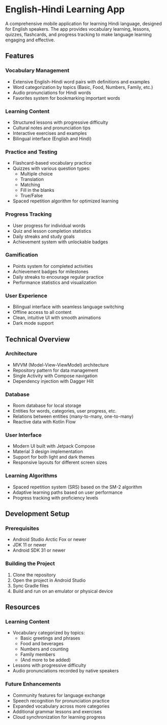 # English-Hindi Learning App

A comprehensive mobile application for learning Hindi language, designed for English speakers. The app provides vocabulary learning, lessons, quizzes, flashcards, and progress tracking to make language learning engaging and effective.

## Features

### Vocabulary Management
- Extensive English-Hindi word pairs with definitions and examples
- Word categorization by topics (Basic, Food, Numbers, Family, etc.)
- Audio pronunciations for Hindi words
- Favorites system for bookmarking important words

### Learning Content
- Structured lessons with progressive difficulty
- Cultural notes and pronunciation tips
- Interactive exercises and examples
- Bilingual interface (English and Hindi)

### Practice and Testing
- Flashcard-based vocabulary practice
- Quizzes with various question types:
  - Multiple choice
  - Translation
  - Matching
  - Fill in the blanks
  - True/False
- Spaced repetition algorithm for optimized learning

### Progress Tracking
- User progress for individual words
- Quiz and lesson completion statistics
- Daily streaks and study goals
- Achievement system with unlockable badges

### Gamification
- Points system for completed activities
- Achievement badges for milestones
- Daily streaks to encourage regular practice
- Performance statistics and visualization

### User Experience
- Bilingual interface with seamless language switching
- Offline access to all content
- Clean, intuitive UI with smooth animations
- Dark mode support

## Technical Overview

### Architecture
- MVVM (Model-View-ViewModel) architecture
- Repository pattern for data management
- Single Activity with Compose navigation
- Dependency injection with Dagger Hilt

### Database
- Room database for local storage
- Entities for words, categories, user progress, etc.
- Relations between entities (many-to-many, one-to-many)
- Reactive data with Kotlin Flow

### User Interface
- Modern UI built with Jetpack Compose
- Material 3 design implementation
- Support for both light and dark themes
- Responsive layouts for different screen sizes

### Learning Algorithms
- Spaced repetition system (SRS) based on the SM-2 algorithm
- Adaptive learning paths based on user performance
- Progress tracking with proficiency levels

## Development Setup

### Prerequisites
- Android Studio Arctic Fox or newer
- JDK 11 or newer
- Android SDK 31 or newer

### Building the Project
1. Clone the repository
2. Open the project in Android Studio
3. Sync Gradle files
4. Build and run on an emulator or physical device

## Resources

### Learning Content
- Vocabulary categorized by topics:
  - Basic greetings and phrases
  - Food and beverages
  - Numbers and counting
  - Family members
  - (And more to be added)
- Lessons with progressive difficulty
- Audio pronunciations recorded by native speakers

### Future Enhancements
- Community features for language exchange
- Speech recognition for pronunciation practice
- Expanded vocabulary across more categories
- Additional grammar lessons and exercises
- Cloud synchronization for learning progress